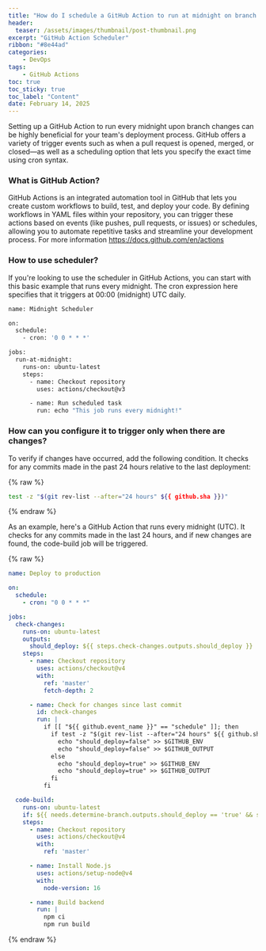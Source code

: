 ```yaml
---
title: "How do I schedule a GitHub Action to run at midnight on branch changes?"
header:
  teaser: /assets/images/thumbnail/post-thumbnail.png
excerpt: "GitHub Action Scheduler"
ribbon: "#8e44ad"
categories:
    - DevOps
tags:
    - GitHub Actions
toc: true
toc_sticky: true
toc_label: "Content"
date: February 14, 2025
---
```


Setting up a GitHub Action to run every midnight upon branch changes can be highly beneficial for your team's deployment process. GitHub offers a variety of trigger events such as when a pull request is opened, merged, or closed—as well as a scheduling option that lets you specify the exact time using cron syntax.

### What is GitHub Action?
GitHub Actions is an integrated automation tool in GitHub that lets you create custom workflows to build, test, and deploy your code. By defining workflows in YAML files within your repository, you can trigger these actions based on events (like pushes, pull requests, or issues) or schedules, allowing you to automate repetitive tasks and streamline your development process. For more information https://docs.github.com/en/actions

### How to use scheduler?

If you're looking to use the scheduler in GitHub Actions, you can start with this basic example that runs every midnight. The cron expression here specifies that it triggers at 00:00 (midnight) UTC daily.

```bash
name: Midnight Scheduler

on:
  schedule:
    - cron: '0 0 * * *'

jobs:
  run-at-midnight:
    runs-on: ubuntu-latest
    steps:
      - name: Checkout repository
        uses: actions/checkout@v3

      - name: Run scheduled task
        run: echo "This job runs every midnight!"

```

### How can you configure it to trigger only when there are changes?

To verify if changes have occurred, add the following condition. It checks for any commits made in the past 24 hours relative to the last deployment:

{% raw %}
```bash
test -z "$(git rev-list --after="24 hours" ${{ github.sha }})"
```
{% endraw %}

As an example, here's a GitHub Action that runs every midnight (UTC). It checks for any commits made in the last 24 hours, and if new changes are found, the code-build job will be triggered.

{% raw %}
```yaml
name: Deploy to production

on:
  schedule:
    - cron: "0 0 * * *"

jobs:
  check-changes:
    runs-on: ubuntu-latest
    outputs:
      should_deploy: ${{ steps.check-changes.outputs.should_deploy }}
    steps:
      - name: Checkout repository
        uses: actions/checkout@v4
        with:
          ref: 'master'
          fetch-depth: 2

      - name: Check for changes since last commit
        id: check-changes
        run: |
          if [[ "${{ github.event_name }}" == "schedule" ]]; then
            if test -z "$(git rev-list --after="24 hours" ${{ github.sha }})"; then
              echo "should_deploy=false" >> $GITHUB_ENV
              echo "should_deploy=false" >> $GITHUB_OUTPUT
            else
              echo "should_deploy=true" >> $GITHUB_ENV
              echo "should_deploy=true" >> $GITHUB_OUTPUT
            fi
          fi

  code-build:
    runs-on: ubuntu-latest
    if: ${{ needs.determine-branch.outputs.should_deploy == 'true' && success() }}
    steps:
      - name: Checkout repository
        uses: actions/checkout@v4
        with:
          ref: 'master'

      - name: Install Node.js
        uses: actions/setup-node@v4
        with:
          node-version: 16

      - name: Build backend
        run: |
          npm ci
          npm run build
```
{% endraw %}